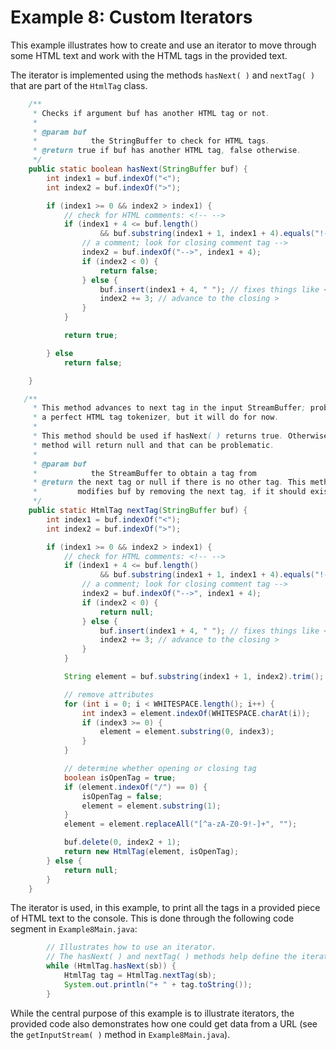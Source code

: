 Example 8: Custom Iterators
========


This example illustrates how to create and use an iterator to move through some HTML text and work with the HTML tags in the provided text.

The iterator is implemented using the methods `hasNext( )` and `nextTag( )` that are part of the `HtmlTag` class.

```java
    /**
     * Checks if argument buf has another HTML tag or not.
     * 
     * @param buf
     *            the StringBuffer to check for HTML tags.
     * @return true if buf has another HTML tag, false otherwise.
     */
    public static boolean hasNext(StringBuffer buf) {
        int index1 = buf.indexOf("<");
        int index2 = buf.indexOf(">");

        if (index1 >= 0 && index2 > index1) {
            // check for HTML comments: <!-- -->
            if (index1 + 4 <= buf.length()
                    && buf.substring(index1 + 1, index1 + 4).equals("!--")) {
                // a comment; look for closing comment tag -->
                index2 = buf.indexOf("-->", index1 + 4);
                if (index2 < 0) {
                    return false;
                } else {
                    buf.insert(index1 + 4, " "); // fixes things like <!--hi-->
                    index2 += 3; // advance to the closing >
                }
            }

            return true;

        } else
            return false;

    }

   /**
     * This method advances to next tag in the input StreamBuffer; probably not
     * a perfect HTML tag tokenizer, but it will do for now.
     * 
     * This method should be used if hasNext( ) returns true. Otherwise this
     * method will return null and that can be problematic.
     * 
     * @param buf
     *            the StreamBuffer to obtain a tag from
     * @return the next tag or null if there is no other tag. This method
     *         modifies buf by removing the next tag, if it should exist.
     */
    public static HtmlTag nextTag(StringBuffer buf) {
        int index1 = buf.indexOf("<");
        int index2 = buf.indexOf(">");

        if (index1 >= 0 && index2 > index1) {
            // check for HTML comments: <!-- -->
            if (index1 + 4 <= buf.length()
                    && buf.substring(index1 + 1, index1 + 4).equals("!--")) {
                // a comment; look for closing comment tag -->
                index2 = buf.indexOf("-->", index1 + 4);
                if (index2 < 0) {
                    return null;
                } else {
                    buf.insert(index1 + 4, " "); // fixes things like <!--hi-->
                    index2 += 3; // advance to the closing >
                }
            }

            String element = buf.substring(index1 + 1, index2).trim();

            // remove attributes
            for (int i = 0; i < WHITESPACE.length(); i++) {
                int index3 = element.indexOf(WHITESPACE.charAt(i));
                if (index3 >= 0) {
                    element = element.substring(0, index3);
                }
            }

            // determine whether opening or closing tag
            boolean isOpenTag = true;
            if (element.indexOf("/") == 0) {
                isOpenTag = false;
                element = element.substring(1);
            }
            element = element.replaceAll("[^a-zA-Z0-9!-]+", "");

            buf.delete(0, index2 + 1);
            return new HtmlTag(element, isOpenTag);
        } else {
            return null;
        }
    }
```

The iterator is used, in this example, to print all the tags in a provided piece of HTML text to the console. This is done through the following code segment in `Example8Main.java`:
```java
        // Illustrates how to use an iterator.
        // The hasNext( ) and nextTag( ) methods help define the iterator.
        while (HtmlTag.hasNext(sb)) {
            HtmlTag tag = HtmlTag.nextTag(sb);
            System.out.println("+ " + tag.toString());
        }
```

While the central purpose of this example is to illustrate iterators, the provided code also demonstrates how one could get data from a URL (see the `getInputStream( )` method in `Example8Main.java`).